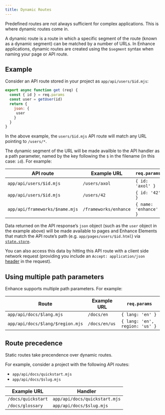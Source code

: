 ```yaml
---
title: Dynamic Routes
---
```


Predefined routes are not always sufficient for complex applications. This is where dynamic routes come in.

A dynamic route is a route in which a specific segment of the route (known as a dynamic segment) can be matched by a number of URLs. In Enhance applications, dynamic routes are created using the `$segment` syntax when naming your page or API route.


## Example

Consider an API route stored in your project as `app/api/users/$id.mjs`:

<doc-code filename="app/api/users/$id.mjs">

```javascript
export async function get (req) {
  const { id } = req.params
  const user = getUser(id)
  return {
    json: {
     user
    }
  }
}
```
</doc-code>

In the above example, the `users/$id.mjs` API route will match any URL pointing to `/users/*`.

The dynamic segment of the URL will be made availble to the API handler as a path parameter, named by the key following the `$` in the filename (in this case: `id`). For example:

| API route | Example URL | `req.params` |
| - | - | - |
| `app/api/users/$id.mjs` | `/users/axol` | `{ id: 'axol' }` |
| `app/api/users/$id.mjs` | `/users/42` | `{ id: '42' }` |
| `app/api/frameworks/$name.mjs` | `/frameworks/enhance` | `{ name: 'enhance' }` |

<doc-callout level="info">

Data returned on the API response’s `json` object (such as the `user` object in the example above) will be made available to pages and Enhance Elements that match the API route’s path (e.g. `app/pages/users/$id.html`) via [`state.store`](/docs/elements/state/store).

</doc-callout>

<doc-callout level="tip">

You can also access this data by hitting this API route with a client side network request (providing you include an `Accept: application/json` [header](https://developer.mozilla.org/en-US/docs/Web/HTTP/Headers/Accept) in the request).

</doc-callout>

## Using multiple path parameters

Enhance supports multiple path parameters. For example:

| Route | Example URL | `req.params` |
| - | - | - |
| `app/api/docs/$lang.mjs` | `/docs/en` | `{ lang: 'en' }` |
| `app/api/docs/$lang/$region.mjs` | `/docs/en/us` | `{ lang: 'en', region: 'us' }`

## Route precedence

Static routes take precendence over dynamic routes.

For example, consider a project with the following API routes:

- `app/api/docs/quickstart.mjs`
- `app/api/docs/$slug.mjs`

| Example URL | Handler |
| - | - |
| `/docs/quickstart` | `app/api/docs/quickstart.mjs` |
| `/docs/glossary` | `app/api/docs/$slug.mjs` |


